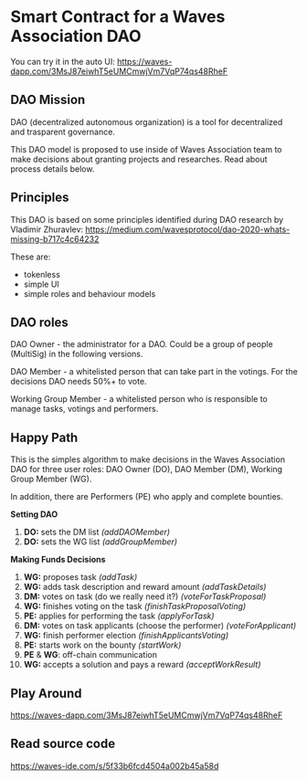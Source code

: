 # Smart Contract for a Waves Association DAO

You can try it in the auto UI: https://waves-dapp.com/3MsJ87eiwhT5eUMCmwjVm7VqP74qs48RheF

## DAO Mission

DAO (decentralized autonomous organization) is a tool for decentralized and trasparent governance. 

This DAO model is proposed to use inside of Waves Association team to make decisions about granting projects and researches. Read about process details below.

## Principles

This DAO is based on some principles identified during DAO research by Vladimir Zhuravlev: https://medium.com/wavesprotocol/dao-2020-whats-missing-b717c4c64232

These are:

- tokenless
- simple UI
- simple roles and behaviour models

## DAO roles

DAO Owner - the administrator for a DAO. Could be a group of people (MultiSig) in the following versions.

DAO Member - a whitelisted person that can take part in the votings. For the decisions DAO needs 50%+ to vote.

Working Group Member - a whitelisted person who is responsible to manage tasks, votings and performers.

## Happy Path

This is the simples algorithm to make decisions in the Waves Association DAO for three user roles: DAO Owner (DO), DAO Member (DM), Working Group Member (WG).

In addition, there are Performers (PE) who apply and complete bounties.

**Setting DAO**

1. **DO:** sets the DM list *(addDAOMember)*
2. **DO:** sets the WG list *(addGroupMember)*

**Making Funds Decisions**

1. **WG:** proposes task *(addTask)*
2. **WG:** adds task description and reward amount *(addTaskDetails)*
3. **DM:** votes on task (do we really need it?) *(voteForTaskProposal)*
4. **WG:** finishes voting on the task *(finishTaskProposalVoting)*
5. **PE:** applies for performing the task *(applyForTask)*
6. **DM:** votes on task applicants (choose the performer) *(voteForApplicant)*
7. **WG:** finish performer election *(finishApplicantsVoting)*
8. **PE:** starts work on the bounty *(startWork)*
9. **PE** & **WG**: off-chain communication
10. **WG:** accepts a solution and pays a reward *(acceptWorkResult)*

## Play Around

https://waves-dapp.com/3MsJ87eiwhT5eUMCmwjVm7VqP74qs48RheF

## Read source code

https://waves-ide.com/s/5f33b6fcd4504a002b45a58d
